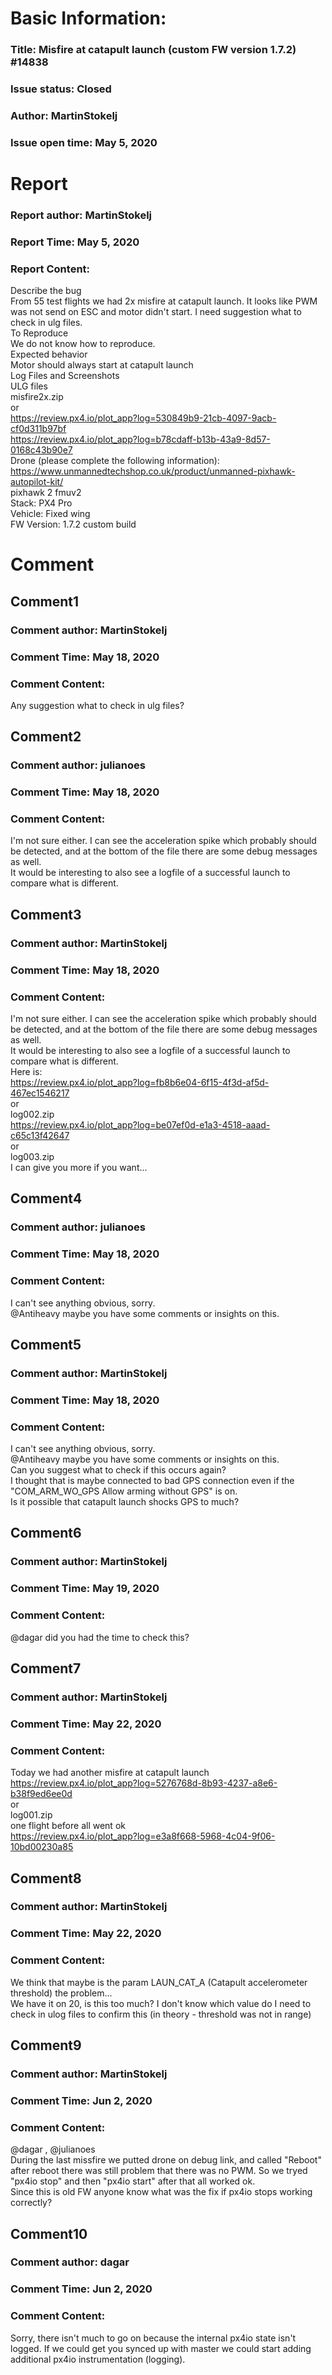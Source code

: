 # Basic Information:
### Title:  Misfire at catapult launch (custom FW version 1.7.2) #14838 
### Issue status: Closed
### Author: MartinStokelj
### Issue open time: May 5, 2020
# Report
### Report author: MartinStokelj
### Report Time: May 5, 2020
### Report Content:   
Describe the bug    
From 55 test flights we had 2x misfire at catapult launch. It looks like PWM was not send on ESC and motor didn't start. I need suggestion what to check in ulg files.  
To Reproduce    
We do not know how to reproduce.  
Expected behavior    
Motor should always start at catapult launch  
Log Files and Screenshots    
ULG files    
misfire2x.zip    
or    
https://review.px4.io/plot_app?log=530849b9-21cb-4097-9acb-cf0d311b97bf    
https://review.px4.io/plot_app?log=b78cdaff-b13b-43a9-8d57-0168c43b90e7  
Drone (please complete the following information):    
https://www.unmannedtechshop.co.uk/product/unmanned-pixhawk-autopilot-kit/    
pixhawk 2 fmuv2    
Stack: PX4 Pro    
Vehicle: Fixed wing    
FW Version: 1.7.2 custom build  

# Comment
## Comment1
### Comment author: MartinStokelj
### Comment Time: May 18, 2020
### Comment Content:   
Any suggestion what to check in ulg files?  

## Comment2
### Comment author: julianoes
### Comment Time: May 18, 2020
### Comment Content:   
I'm not sure either. I can see the acceleration spike which probably should be detected, and at the bottom of the file there are some debug messages as well.  
It would be interesting to also see a logfile of a successful launch to compare what is different.  

## Comment3
### Comment author: MartinStokelj
### Comment Time: May 18, 2020
### Comment Content:   
    
I'm not sure either. I can see the acceleration spike which probably should be detected, and at the bottom of the file there are some debug messages as well.    
It would be interesting to also see a logfile of a successful launch to compare what is different.    
Here is:    
https://review.px4.io/plot_app?log=fb8b6e04-6f15-4f3d-af5d-467ec1546217    
or    
log002.zip  
https://review.px4.io/plot_app?log=be07ef0d-e1a3-4518-aaad-c65c13f42647    
or    
log003.zip  
I can give you more if you want...  

## Comment4
### Comment author: julianoes
### Comment Time: May 18, 2020
### Comment Content:   
I can't see anything obvious, sorry.  
@Antiheavy maybe you have some comments or insights on this.  

## Comment5
### Comment author: MartinStokelj
### Comment Time: May 18, 2020
### Comment Content:   
    
I can't see anything obvious, sorry.    
@Antiheavy maybe you have some comments or insights on this.    
Can you suggest what to check if this occurs again?    
I thought that is maybe connected to bad GPS connection even if the "COM_ARM_WO_GPS	Allow arming without GPS" is on.    
Is it possible that catapult launch shocks GPS to much?  

## Comment6
### Comment author: MartinStokelj
### Comment Time: May 19, 2020
### Comment Content:   
@dagar did you had the time to check this?  

## Comment7
### Comment author: MartinStokelj
### Comment Time: May 22, 2020
### Comment Content:   
Today we had another misfire at catapult launch  
https://review.px4.io/plot_app?log=5276768d-8b93-4237-a8e6-b38f9ed6ee0d    
or    
log001.zip  
one flight before all went ok    
https://review.px4.io/plot_app?log=e3a8f668-5968-4c04-9f06-10bd00230a85  

## Comment8
### Comment author: MartinStokelj
### Comment Time: May 22, 2020
### Comment Content:   
We think that maybe is the param LAUN_CAT_A (Catapult accelerometer threshold) the problem...    
We have it on 20, is this too much? I don't know which value do I need to check in ulog files to confirm this (in theory - threshold was not in range)  

## Comment9
### Comment author: MartinStokelj
### Comment Time: Jun 2, 2020
### Comment Content:   
@dagar , @julianoes    
During the last missfire we putted drone on debug link, and called "Reboot" after reboot there was still problem that there was no PWM. So we tryed "px4io stop" and then "px4io start" after that all worked ok.    
Since this is old FW anyone know what was the fix if px4io stops working correctly?  

## Comment10
### Comment author: dagar
### Comment Time: Jun 2, 2020
### Comment Content:   
Sorry, there isn't much to go on because the internal px4io state isn't logged. If we could get you synced up with master we could start adding additional px4io instrumentation (logging).  
